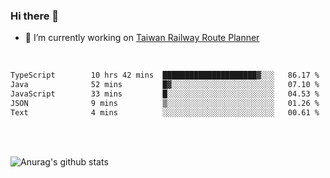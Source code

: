 ### Hi there 👋

- 🔭 I’m currently working on [Taiwan Railway Route Planner](https://github.com/Taiwan-Railway-Route-Planner)

<br/>

<!--START_SECTION:waka-->

```txt
TypeScript        10 hrs 42 mins  █████████████████████▓░░░   86.17 %
Java              52 mins         █▓░░░░░░░░░░░░░░░░░░░░░░░   07.10 %
JavaScript        33 mins         █░░░░░░░░░░░░░░░░░░░░░░░░   04.53 %
JSON              9 mins          ▒░░░░░░░░░░░░░░░░░░░░░░░░   01.26 %
Text              4 mins          ░░░░░░░░░░░░░░░░░░░░░░░░░   00.61 %
```

<!--END_SECTION:waka-->

<br/>
<br/>

![Anurag's github stats](https://github-readme-stats.vercel.app/api?username=DepickereSven&show_icons=true&theme=tokyonight)



<!--
**DepickereSven/DepickereSven** is a ✨ _special_ ✨ repository because its `README.md` (this file) appears on your GitHub profile.

Here are some ideas to get you started:

- 🔭 I’m currently working on ...
- 🌱 I’m currently learning ...
- 👯 I’m looking to collaborate on ...
- 🤔 I’m looking for help with ...
- 💬 Ask me about ...
- 📫 How to reach me: ...
- 😄 Pronouns: ...
- ⚡ Fun fact: ...
-->
